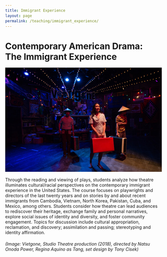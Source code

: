 ```yaml
---
title: Immigrant Experience
layout: page
permalink: /teaching/immigrant_experience/
---
```


# **Contemporary American Drama:<br> The Immigrant Experience**

![vietgone](../../assets/images/vietgone.jpeg)

Through the reading and viewing of plays, students analyze how theatre illuminates cultural/racial perspectives on the contemporary immigrant experience in the United States. The course focuses on playwrights and directors of the last twenty years and on stories by and about recent immigrants from Cambodia, Vietnam, North Korea, Pakistan, Cuba, and Mexico, among others. Students consider how theatre can lead audiences to rediscover their heritage, exchange family and personal narratives, explore social issues of identity and diversity, and foster community engagement. Topics for discussion include cultural appropriation, reclamation, and discovery; assimilation and passing; stereotyping and identity affirmation.

###### (Image: *Vietgone*, Studio Theatre production (2018), directed by Natsu Onoda Power, Regina Aquino as Tang, set design by Tony Cisek) 